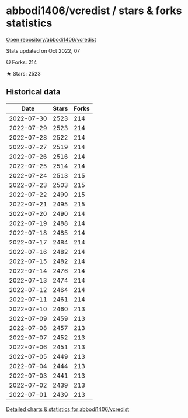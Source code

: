# abbodi1406/vcredist / stars & forks statistics

[Open repository/abbodi1406/vcredist](https://github.com/abbodi1406/vcredist)

Stats updated on Oct 2022, 07

☋ Forks: 214

★ Stars: 2523

## Historical data
| Date | Stars | Forks |
|------|-------|-------|
| 2022-07-30 | 2523 | 214 | 
| 2022-07-29 | 2523 | 214 | 
| 2022-07-28 | 2522 | 214 | 
| 2022-07-27 | 2519 | 214 | 
| 2022-07-26 | 2516 | 214 | 
| 2022-07-25 | 2514 | 214 | 
| 2022-07-24 | 2513 | 215 | 
| 2022-07-23 | 2503 | 215 | 
| 2022-07-22 | 2499 | 215 | 
| 2022-07-21 | 2495 | 215 | 
| 2022-07-20 | 2490 | 214 | 
| 2022-07-19 | 2488 | 214 | 
| 2022-07-18 | 2485 | 214 | 
| 2022-07-17 | 2484 | 214 | 
| 2022-07-16 | 2482 | 214 | 
| 2022-07-15 | 2482 | 214 | 
| 2022-07-14 | 2476 | 214 | 
| 2022-07-13 | 2474 | 214 | 
| 2022-07-12 | 2464 | 214 | 
| 2022-07-11 | 2461 | 214 | 
| 2022-07-10 | 2460 | 213 | 
| 2022-07-09 | 2459 | 213 | 
| 2022-07-08 | 2457 | 213 | 
| 2022-07-07 | 2452 | 213 | 
| 2022-07-06 | 2451 | 213 | 
| 2022-07-05 | 2449 | 213 | 
| 2022-07-04 | 2444 | 213 | 
| 2022-07-03 | 2441 | 213 | 
| 2022-07-02 | 2439 | 213 | 
| 2022-07-01 | 2439 | 213 | 


[Detailed charts & statistics for abbodi1406/vcredist](https://reviewgithub.com/rep/abbodi1406/vcredist)
